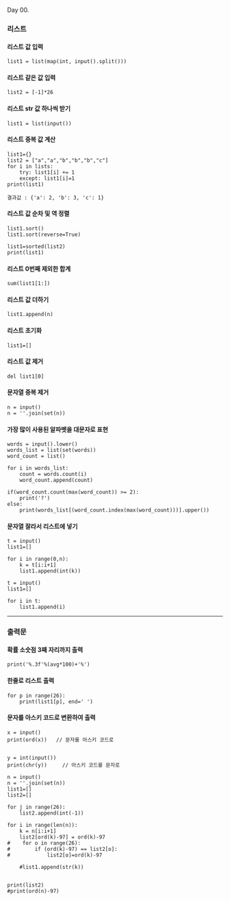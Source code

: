 Day 00.

### 리스트

#### 리스트 값 입력
```
list1 = list(map(int, input().split()))
```

#### 리스트 같은 값 입력
```
list2 = [-1]*26
```


#### 리스트 str 값 하나씩 받기
```
list1 = list(input())
```


#### 리스트 중복 값 계산
```
list1={}
list2 = ["a","a","b","b","b","c"]
for i in lists:
    try: list1[i] += 1
    except: list1[i]=1
print(list1)

결과값 : {'a': 2, 'b': 3, 'c': 1}
```


#### 리스트 값 순차 및 역 정렬
```
list1.sort()
list1.sort(reverse=True)

list1=sorted(list2)
print(list1)
```


#### 리스트 0번째 제외한 합계
```
sum(list1[1:])
```


#### 리스트 값 더하기
```
list1.append(n)
```


#### 리스트 초기화
```
list1=[]
```


#### 리스트 값 제거
```
del list1[0]
```


#### 문자열 중복 제거
```
n = input()
n = ''.join(set(n))
```


#### 가장 많이 사용된 알파벳을 대문자로 표현
```
words = input().lower()
words_list = list(set(words))
word_count = list()

for i in words_list:
    count = words.count(i)
    word_count.append(count)

if(word_count.count(max(word_count)) >= 2):
    print('?')
else:
    print(words_list[(word_count.index(max(word_count)))].upper())
```



#### 문자열 잘라서 리스트에 넣기
```
t = input()
list1=[]

for i in range(0,n):
    k = t[i:i+1]
    list1.append(int(k))
```

```
t = input()
list1=[]

for i in t:
    list1.append(i)
```



---


### 출력문

#### 확률 소숫점 3째 자리까지 출력
```
print('%.3f'%(avg*100)+'%')
```


#### 한줄로 리스트 출력
```
for p in range(26):
    print(list1[p], end=' ')
```


#### 문자를 아스키 코드로 변환하여 출력
```
x = input()
print(ord(x))   // 문자를 아스키 코드로


y = int(input())
print(chr(y))     // 아스키 코드를 문자로
```


```
n = input()
n = ''.join(set(n))
list1=[]
list2=[]

for j in range(26):
    list2.append(int(-1))

for i in range(len(n)):
    k = n[i:i+1]
    list2[ord(k)-97] = ord(k)-97
#    for o in range(26):
#        if (ord(k)-97) == list2[o]:
#            list2[o]=ord(k)-97

    #list1.append(str(k))


print(list2)
#print(ord(n)-97)

```
